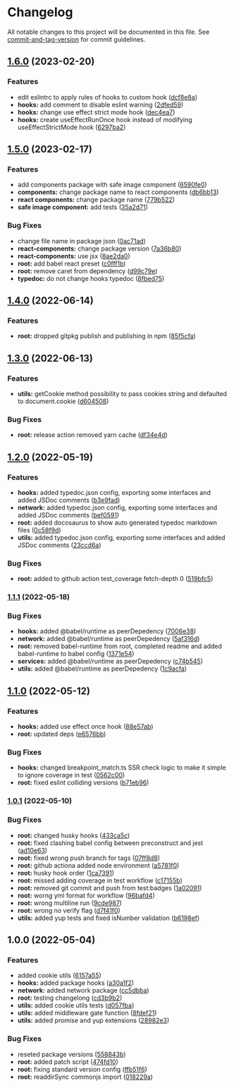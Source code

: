 # Changelog

All notable changes to this project will be documented in this file. See [commit-and-tag-version](https://github.com/absolute-version/commit-and-tag-version) for commit guidelines.

## [1.6.0](https://github.com/mrmilu/front_web_mrmilu/compare/v1.5.0...v1.6.0) (2023-02-20)


### Features

* edit eslintrc to apply rules of hooks to custom hook ([dcf8e8a](https://github.com/mrmilu/front_web_mrmilu/commit/dcf8e8aa16e5138be457f13e0528f83f1932b150))
* **hooks:** add comment to disable eslint warning ([2dfed59](https://github.com/mrmilu/front_web_mrmilu/commit/2dfed59ba96604f4f14b7fe15418c30b002576c5))
* **hooks:** change use effect strict mode hook ([dec4ea7](https://github.com/mrmilu/front_web_mrmilu/commit/dec4ea7ca563acfa5203f886ab3d4f12193c5981))
* **hooks:** create useEffectRunOnce hook instead of modifying useEffectStrictMode hook ([6297ba2](https://github.com/mrmilu/front_web_mrmilu/commit/6297ba20e64b98433f58c4bd9a1ae88ece653263))

## [1.5.0](https://github.com/mrmilu/front_web_mrmilu/compare/v1.4.0...v1.5.0) (2023-02-17)


### Features

* add components package with safe image component ([6590fe0](https://github.com/mrmilu/front_web_mrmilu/commit/6590fe0630733c7121362d401f8e5dce378e8cbe))
* **components:** change package name to react components ([db6bb13](https://github.com/mrmilu/front_web_mrmilu/commit/db6bb13555ced4726c3cf6fa7e81ffe66c8a4188))
* **react components:** change package name ([779b522](https://github.com/mrmilu/front_web_mrmilu/commit/779b5228e9043e13fe4cd906dd398960cfc22eba))
* **safe image component:** add tests ([35a2d71](https://github.com/mrmilu/front_web_mrmilu/commit/35a2d7179b43daa4380a04aefccd11754269b53f))


### Bug Fixes

* change file name in package json ([0ac71ad](https://github.com/mrmilu/front_web_mrmilu/commit/0ac71ad1e16b3954a26e185905c4cea6a41bc4ab))
* **react-components:** change package version ([7a36b80](https://github.com/mrmilu/front_web_mrmilu/commit/7a36b806c0f8dd7b0ed50d50f0d93c29564c99d8))
* **react-components:** use jsx ([8ae2da0](https://github.com/mrmilu/front_web_mrmilu/commit/8ae2da040771bd643818ed1df00c74fc4f352dea))
* **root:** add babel react preset ([c0fff1b](https://github.com/mrmilu/front_web_mrmilu/commit/c0fff1bb954d31e2be4ac4372cde67dff9e4fdd0))
* **root:** remove caret from dependency ([d99c79e](https://github.com/mrmilu/front_web_mrmilu/commit/d99c79ed10b395f15fc26051707f3d9c22a1b041))
* **typedoc:** do not change hooks typedoc ([8fbed75](https://github.com/mrmilu/front_web_mrmilu/commit/8fbed75f20c3374cee49e0a1168c8e505ebb764b))

## [1.4.0](https://github.com/mrmilu/front_web_mrmilu/compare/v1.3.0...v1.4.0) (2022-06-14)

### Features

- **root:** dropped gitpkg publish and publishing in npm ([85f5cfa](https://github.com/mrmilu/front_web_mrmilu/commit/85f5cfa09c28702d5575bec27863bebeb5ac4e1e))

## [1.3.0](https://github.com/mrmilu/front_web_mrmilu/compare/v1.2.0...v1.3.0) (2022-06-13)

### Features

- **utils:** getCookie method possibility to pass cookies string and defaulted to document.cookie ([d604508](https://github.com/mrmilu/front_web_mrmilu/commit/d60450899aa453c481d801cc93fc61312086489f))

### Bug Fixes

- **root:** release action removed yarn cache ([df34e4d](https://github.com/mrmilu/front_web_mrmilu/commit/df34e4df1a2a864933970097b97f1afc9c7cb1c6))

## [1.2.0](https://github.com/mrmilu/front_web_mrmilu/compare/v1.1.1...v1.2.0) (2022-05-19)

### Features

- **hooks:** added typedoc.json config, exporting some interfaces and added JSDoc comments ([b3e9fad](https://github.com/mrmilu/front_web_mrmilu/commit/b3e9fad3d01f17f59db2c6a4a2c5913f0269a906))
- **network:** added typedoc.json config, exporting some interfaces and added JSDoc comments ([bef0591](https://github.com/mrmilu/front_web_mrmilu/commit/bef0591a43284bb4474aed9dcaa0c33ec6a73af8))
- **root:** added docosaurus to show auto generated typedoc markdown files ([0c58f9d](https://github.com/mrmilu/front_web_mrmilu/commit/0c58f9dd1cbb791340d8fd192b1c6cf19f084ffc))
- **utils:** added typedoc.json config, exporting some interfaces and added JSDoc comments ([23ccd6a](https://github.com/mrmilu/front_web_mrmilu/commit/23ccd6af8c4f9f3cb741caaad8beeae93536811e))

### Bug Fixes

- **root:** added to github action test_coverage fetch-depth 0 ([519bfc5](https://github.com/mrmilu/front_web_mrmilu/commit/519bfc5b3047c57a930388e8e37621c5735b82ec))

### [1.1.1](https://github.com/mrmilu/front_web_mrmilu/compare/v1.1.0...v1.1.1) (2022-05-18)

### Bug Fixes

- **hooks:** added @babel/runtime as peerDepedency ([7006e38](https://github.com/mrmilu/front_web_mrmilu/commit/7006e38c0e26c576375aad04fb78a90345a59d5a))
- **network:** added @babel/runtime as peerDepedency ([5af316d](https://github.com/mrmilu/front_web_mrmilu/commit/5af316daa53b4162c00a723400d9e105a4688187))
- **root:** removed babel-runtime from root, completed readme and added babel-runtime to babel config ([1371e54](https://github.com/mrmilu/front_web_mrmilu/commit/1371e54e4662ef687e63fb59b762246defedb867))
- **services:** added @babel/runtime as peerDepedency ([c74b545](https://github.com/mrmilu/front_web_mrmilu/commit/c74b545526cc75d8fd6a188536ccefa23d53c8bd))
- **utils:** added @babel/runtime as peerDepedency ([1c9acfa](https://github.com/mrmilu/front_web_mrmilu/commit/1c9acfa29d8d3af3e9d606b50cb4ccee1b6ad566))

## [1.1.0](https://github.com/mrmilu/front_web_mrmilu/compare/v1.0.1...v1.1.0) (2022-05-12)

### Features

- **hooks:** added use effect once hook ([88e57ab](https://github.com/mrmilu/front_web_mrmilu/commit/88e57ab196a06c47735a14705c8d230d94630a67))
- **root:** updated deps ([e6576bb](https://github.com/mrmilu/front_web_mrmilu/commit/e6576bb383881aa3965f95725becb147159e3073))

### Bug Fixes

- **hooks:** changed breakpoint_match.ts SSR check logic to make it simple to ignore coverage in test ([0562c00](https://github.com/mrmilu/front_web_mrmilu/commit/0562c007513b1c586ab5b789b7b3bf00bb972797))
- **root:** fixed eslint colliding versions ([b71eb96](https://github.com/mrmilu/front_web_mrmilu/commit/b71eb96573c0b29000984c723e6655a33b802cbc))

### [1.0.1](https://github.com/mrmilu/front_web_mrmilu/compare/v1.0.0...v1.0.1) (2022-05-10)

### Bug Fixes

- **root:** changed husky hooks ([433ca5c](https://github.com/mrmilu/front_web_mrmilu/commit/433ca5cc1b0e61569bc230315745fddff3079d52))
- **root:** fixed clashing babel config between preconstruct and jest ([ad10e63](https://github.com/mrmilu/front_web_mrmilu/commit/ad10e639b8dd09e013fad9f6af3768739b73c20a))
- **root:** fixed wrong push branch for tags ([07ff8d8](https://github.com/mrmilu/front_web_mrmilu/commit/07ff8d89c8bfcf1e261bcaf6bfd00a09179b5ab1))
- **root:** github actiona added node environment ([a5781f0](https://github.com/mrmilu/front_web_mrmilu/commit/a5781f0608924cf9ae8e4fb9212da725fe6b20f7))
- **root:** husky hook order ([1ca7391](https://github.com/mrmilu/front_web_mrmilu/commit/1ca73915ed5fab5ecc98da75b74976f6a2e57ad5))
- **root:** missed adding coverage in test workflow ([c17155b](https://github.com/mrmilu/front_web_mrmilu/commit/c17155ba3e5252e749f7004bbc5fb16402184d8d))
- **root:** removed git commit and push from test:badges ([1a02091](https://github.com/mrmilu/front_web_mrmilu/commit/1a0209148cf1f35dd4b6b3cc35f17b874baab0b3))
- **root:** worng yml format for workflow ([96bafd4](https://github.com/mrmilu/front_web_mrmilu/commit/96bafd47cd3c22c824bf878603ffad423e80d170))
- **root:** wrong multiline run ([9cde987](https://github.com/mrmilu/front_web_mrmilu/commit/9cde9873bdb3a294b44023f43bfa99bece2eb3e3))
- **root:** wrong no verify flag ([d7f41f0](https://github.com/mrmilu/front_web_mrmilu/commit/d7f41f05c56fc42669bd61a786ad676b42e48f1e))
- **utils:** added yup tests and fixed isNumber validation ([b6198ef](https://github.com/mrmilu/front_web_mrmilu/commit/b6198ef34c0974ac642c7209e8ad63e0abb93075))

## 1.0.0 (2022-05-04)

### Features

- added cookie utils ([6157a55](https://github.com/mrmilu/front_web_mrmilu/commit/6157a559fa6334dfa1a83192cce8386d5a858dbc))
- **hooks:** added package hooks ([a30a1f2](https://github.com/mrmilu/front_web_mrmilu/commit/a30a1f241a4e9ef3aeda6dfafa0c1a572ed1ef5a))
- **network:** added network package ([cc5dbba](https://github.com/mrmilu/front_web_mrmilu/commit/cc5dbba45e555f8a2fbbdfe1ad23f2ebebe2915a))
- **root:** testing changelong ([cd3b9b2](https://github.com/mrmilu/front_web_mrmilu/commit/cd3b9b29eda7b7ac7bfd37428ea3aeed02bcfca0))
- **utils:** added cookie utils tests ([d057fba](https://github.com/mrmilu/front_web_mrmilu/commit/d057fbae427986d973e2a13a5bd3179e4595c25f))
- **utils:** added middleware gate function ([8fdef21](https://github.com/mrmilu/front_web_mrmilu/commit/8fdef21cd061c42d35304b47544bc49ed0cae58d))
- **utils:** added promise and yup extensions ([28982e3](https://github.com/mrmilu/front_web_mrmilu/commit/28982e353d84ba95dd6bb1285b5d9f6707cf6c1e))

### Bug Fixes

- reseted package versions ([558843b](https://github.com/mrmilu/front_web_mrmilu/commit/558843b08334c8db38e32b36791f17af3507bcb0))
- **root:** added patch script ([474fd10](https://github.com/mrmilu/front_web_mrmilu/commit/474fd102a08cc62d02fd738838008dcd540b2b70))
- **root:** fixing standard version config ([ffb51f6](https://github.com/mrmilu/front_web_mrmilu/commit/ffb51f667c78afa8711cb487e5f72490e0f6eebc))
- **root:** readdirSync commonjs import ([018229a](https://github.com/mrmilu/front_web_mrmilu/commit/018229a9e59fe15d91484cb5ab374f9640b70e18))
